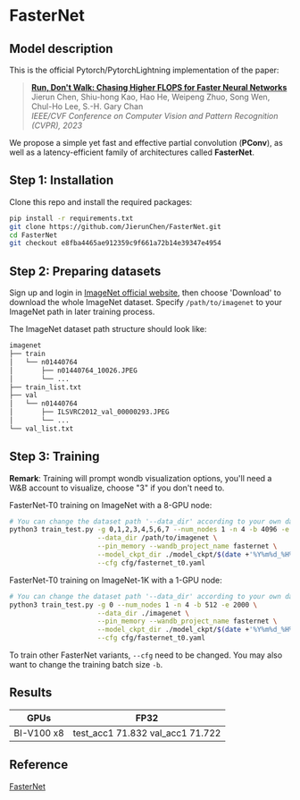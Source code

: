 # FasterNet

## Model description

This is the official Pytorch/PytorchLightning implementation of the paper: <br/>
> [**Run, Don't Walk: Chasing Higher FLOPS for Faster Neural Networks**](https://arxiv.org/abs/2303.03667)      
> Jierun Chen, Shiu-hong Kao, Hao He, Weipeng Zhuo, Song Wen, Chul-Ho Lee, S.-H. Gary Chan        
> *IEEE/CVF Conference on Computer Vision and Pattern Recognition (CVPR), 2023*
> 

We propose a simple yet fast and effective partial convolution (**PConv**), as well as a latency-efficient family of architectures called **FasterNet**.

## Step 1: Installation
Clone this repo and install the required packages:
```bash
pip install -r requirements.txt
git clone https://github.com/JierunChen/FasterNet.git
cd FasterNet
git checkout e8fba4465ae912359c9f661a72b14e39347e4954
```

## Step 2: Preparing datasets

Sign up and login in [ImageNet official website](https://www.image-net.org/index.php), then choose 'Download' to download the whole ImageNet dataset. Specify `/path/to/imagenet` to your ImageNet path in later training process.

The ImageNet dataset path structure should look like:

```bash
imagenet
├── train
│   └── n01440764
│       ├── n01440764_10026.JPEG
│       └── ...
├── train_list.txt
├── val
│   └── n01440764
│       ├── ILSVRC2012_val_00000293.JPEG
│       └── ...
└── val_list.txt
```

## Step 3: Training
**Remark**: Training will prompt wondb visualization options, you'll need a W&B account to visualize, choose "3" if you don't need to.

FasterNet-T0 training on ImageNet with a 8-GPU node:

```bash
# You can change the dataset path '--data_dir' according to your own dataset path !!!
python3 train_test.py -g 0,1,2,3,4,5,6,7 --num_nodes 1 -n 4 -b 4096 -e 2000 \
                      --data_dir /path/to/imagenet \
                      --pin_memory --wandb_project_name fasternet \
                      --model_ckpt_dir ./model_ckpt/$(date +'%Y%m%d_%H%M%S') \
                      --cfg cfg/fasternet_t0.yaml
```

FasterNet-T0 training on ImageNet-1K with a 1-GPU node:

```bash
# You can change the dataset path '--data_dir' according to your own dataset path !!!
python3 train_test.py -g 0 --num_nodes 1 -n 4 -b 512 -e 2000 \
                      --data_dir ./imagenet \
                      --pin_memory --wandb_project_name fasternet \
                      --model_ckpt_dir ./model_ckpt/$(date +'%Y%m%d_%H%M%S') \
                      --cfg cfg/fasternet_t0.yaml
```

To train other FasterNet variants, `--cfg` need to be changed. You may also want to change the training batch size `-b`.       

## Results

| GPUs        | FP32                                |
| ----------- | ------------------------------------ |
| BI-V100 x8  |  test_acc1 71.832 val_acc1 71.722    |

## Reference

[FasterNet](https://github.com/JierunChen/FasterNet/tree/e8fba4465ae912359c9f661a72b14e39347e4954)
